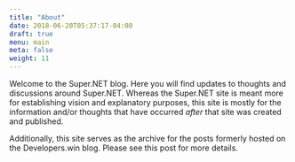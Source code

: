```yaml
---
title: "About"
date: 2018-06-20T05:37:17-04:00
draft: true
menu: main
meta: false
weight: 11
---
```


Welcome to the Super.NET blog.  Here you will find updates to thoughts and discussions around Super.NET.  Whereas the Super.NET site is meant more for establishing vision and explanatory purposes, this site is mostly for the information and/or thoughts that have occurred _after_ that site was created and published.

Additionally, this site serves as the archive for the posts formerly hosted on the Developers.win blog.  Please see this post for more details.
